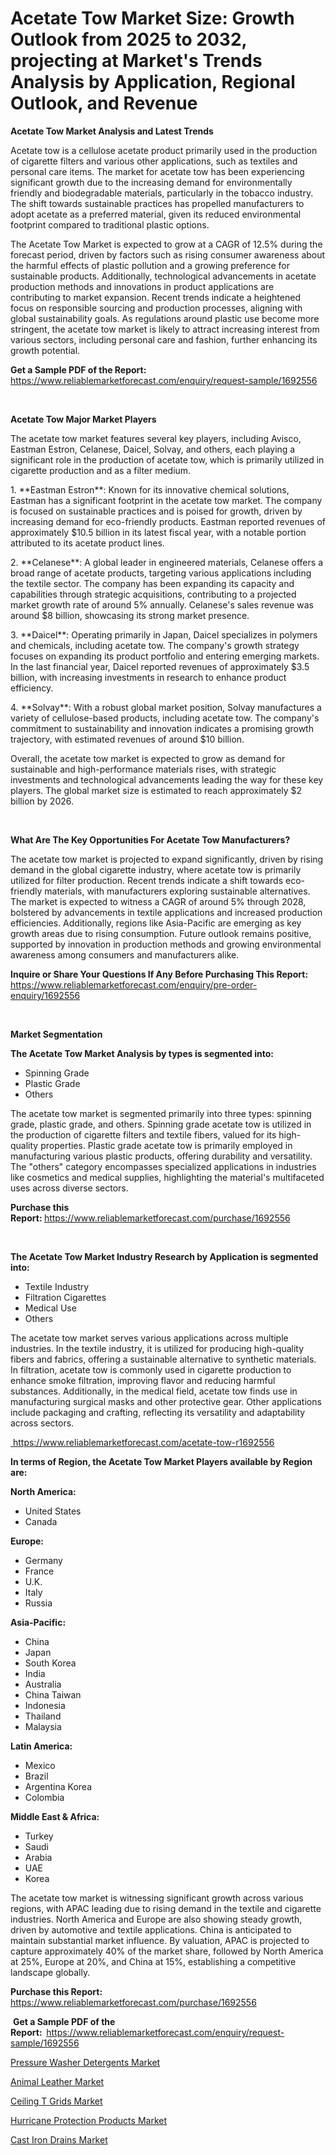 <p><h1>Acetate Tow Market Size: Growth Outlook from 2025 to 2032, projecting at Market's Trends Analysis by Application, Regional Outlook, and Revenue</h1></p><p><strong>Acetate Tow Market Analysis and Latest Trends</strong></p>
<p><p>Acetate tow is a cellulose acetate product primarily used in the production of cigarette filters and various other applications, such as textiles and personal care items. The market for acetate tow has been experiencing significant growth due to the increasing demand for environmentally friendly and biodegradable materials, particularly in the tobacco industry. The shift towards sustainable practices has propelled manufacturers to adopt acetate as a preferred material, given its reduced environmental footprint compared to traditional plastic options.</p><p>The Acetate Tow Market is expected to grow at a CAGR of 12.5% during the forecast period, driven by factors such as rising consumer awareness about the harmful effects of plastic pollution and a growing preference for sustainable products. Additionally, technological advancements in acetate production methods and innovations in product applications are contributing to market expansion. Recent trends indicate a heightened focus on responsible sourcing and production processes, aligning with global sustainability goals. As regulations around plastic use become more stringent, the acetate tow market is likely to attract increasing interest from various sectors, including personal care and fashion, further enhancing its growth potential.</p></p>
<p><strong>Get a Sample PDF of the Report:&nbsp;</strong> <a href="https://www.reliablemarketforecast.com/enquiry/request-sample/1692556?utm_campaign=1110&utm_medium=2&utm_source=Github&utm_content=ia&utm_term=31032025&utm_id=acetate-tow">https://www.reliablemarketforecast.com/enquiry/request-sample/1692556</a></p>
<p>&nbsp;</p>
<p><strong>Acetate Tow Major Market Players</strong></p>
<p><p>The acetate tow market features several key players, including Avisco, Eastman Estron, Celanese, Daicel, Solvay, and others, each playing a significant role in the production of acetate tow, which is primarily utilized in cigarette production and as a filter medium. </p><p>1. **Eastman Estron**: Known for its innovative chemical solutions, Eastman has a significant footprint in the acetate tow market. The company is focused on sustainable practices and is poised for growth, driven by increasing demand for eco-friendly products. Eastman reported revenues of approximately $10.5 billion in its latest fiscal year, with a notable portion attributed to its acetate product lines.</p><p>2. **Celanese**: A global leader in engineered materials, Celanese offers a broad range of acetate products, targeting various applications including the textile sector. The company has been expanding its capacity and capabilities through strategic acquisitions, contributing to a projected market growth rate of around 5% annually. Celanese's sales revenue was around $8 billion, showcasing its strong market presence.</p><p>3. **Daicel**: Operating primarily in Japan, Daicel specializes in polymers and chemicals, including acetate tow. The company's growth strategy focuses on expanding its product portfolio and entering emerging markets. In the last financial year, Daicel reported revenues of approximately $3.5 billion, with increasing investments in research to enhance product efficiency.</p><p>4. **Solvay**: With a robust global market position, Solvay manufactures a variety of cellulose-based products, including acetate tow. The company's commitment to sustainability and innovation indicates a promising growth trajectory, with estimated revenues of around $10 billion.</p><p>Overall, the acetate tow market is expected to grow as demand for sustainable and high-performance materials rises, with strategic investments and technological advancements leading the way for these key players. The global market size is estimated to reach approximately $2 billion by 2026.</p></p>
<p>&nbsp;</p>
<p><strong>What Are The Key Opportunities For Acetate Tow Manufacturers?</strong></p>
<p><p>The acetate tow market is projected to expand significantly, driven by rising demand in the global cigarette industry, where acetate tow is primarily utilized for filter production. Recent trends indicate a shift towards eco-friendly materials, with manufacturers exploring sustainable alternatives. The market is expected to witness a CAGR of around 5% through 2028, bolstered by advancements in textile applications and increased production efficiencies. Additionally, regions like Asia-Pacific are emerging as key growth areas due to rising consumption. Future outlook remains positive, supported by innovation in production methods and growing environmental awareness among consumers and manufacturers alike.</p></p>
<p><strong>Inquire or Share Your Questions If Any Before Purchasing This Report:</strong> <a href="https://www.reliablemarketforecast.com/enquiry/pre-order-enquiry/1692556?utm_campaign=1110&utm_medium=2&utm_source=Github&utm_content=ia&utm_term=31032025&utm_id=acetate-tow">https://www.reliablemarketforecast.com/enquiry/pre-order-enquiry/1692556</a></p>
<p>&nbsp;</p>
<p><strong>Market Segmentation</strong></p>
<p><strong>The Acetate Tow Market Analysis by types is segmented into:</strong></p>
<p><ul><li>Spinning Grade</li><li>Plastic Grade</li><li>Others</li></ul></p>
<p><p>The acetate tow market is segmented primarily into three types: spinning grade, plastic grade, and others. Spinning grade acetate tow is utilized in the production of cigarette filters and textile fibers, valued for its high-quality properties. Plastic grade acetate tow is primarily employed in manufacturing various plastic products, offering durability and versatility. The "others" category encompasses specialized applications in industries like cosmetics and medical supplies, highlighting the material's multifaceted uses across diverse sectors.</p></p>
<p><strong>Purchase this Report:&nbsp;</strong><a href="https://www.reliablemarketforecast.com/purchase/1692556?utm_campaign=1110&utm_medium=2&utm_source=Github&utm_content=ia&utm_term=31032025&utm_id=acetate-tow">https://www.reliablemarketforecast.com/purchase/1692556</a></p>
<p>&nbsp;</p>
<p><strong>The Acetate Tow Market Industry Research by Application is segmented into:</strong></p>
<p><ul><li>Textile Industry</li><li>Filtration Cigarettes</li><li>Medical Use</li><li>Others</li></ul></p>
<p><p>The acetate tow market serves various applications across multiple industries. In the textile industry, it is utilized for producing high-quality fibers and fabrics, offering a sustainable alternative to synthetic materials. In filtration, acetate tow is commonly used in cigarette production to enhance smoke filtration, improving flavor and reducing harmful substances. Additionally, in the medical field, acetate tow finds use in manufacturing surgical masks and other protective gear. Other applications include packaging and crafting, reflecting its versatility and adaptability across sectors.</p></p>
<p><a href="https://www.reliablemarketforecast.com/acetate-tow-r1692556?utm_campaign=1110&utm_medium=2&utm_source=Github&utm_content=ia&utm_term=31032025&utm_id=acetate-tow">&nbsp;https://www.reliablemarketforecast.com/acetate-tow-r1692556</a></p>
<p><strong>In terms of Region, the Acetate Tow Market Players available by Region are:</strong></p>
<p>
    <p> <strong> North America: </strong>
        <ul>
            <li>United States</li>
            <li>Canada</li>
        </ul>
        </p> 
    <p> <strong> Europe: </strong>
        <ul>
            <li>Germany</li>
            <li>France</li>
            <li>U.K.</li>
            <li>Italy</li>
            <li>Russia</li>
        </ul>
        </p> 
    <p> <strong> Asia-Pacific: </strong>
        <ul>
            <li>China</li>
            <li>Japan</li>
            <li>South Korea</li>
            <li>India</li>
            <li>Australia</li>
            <li>China Taiwan</li>
            <li>Indonesia</li>
            <li>Thailand</li>
            <li>Malaysia</li>
        </ul>
        </p> 
    <p> <strong> Latin America: </strong>
        <ul>
            <li>Mexico</li>
            <li>Brazil</li>
            <li>Argentina Korea</li>
            <li>Colombia</li>
        </ul>
        </p> 
    <p> <strong> Middle East & Africa: </strong>
        <ul>
            <li>Turkey</li>
            <li>Saudi</li>
            <li>Arabia</li>
            <li>UAE</li>
            <li>Korea</li>
        </ul>
    </p>
    </p>
<p><p>The acetate tow market is witnessing significant growth across various regions, with APAC leading due to rising demand in the textile and cigarette industries. North America and Europe are also showing steady growth, driven by automotive and textile applications. China is anticipated to maintain substantial market influence. By valuation, APAC is projected to capture approximately 40% of the market share, followed by North America at 25%, Europe at 20%, and China at 15%, establishing a competitive landscape globally.</p></p>
<p><strong>Purchase this Report: </strong><a href="https://www.reliablemarketforecast.com/purchase/1692556?utm_campaign=1110&utm_medium=2&utm_source=Github&utm_content=ia&utm_term=31032025&utm_id=acetate-tow">https://www.reliablemarketforecast.com/purchase/1692556</a></p>
<p>&nbsp;<strong>Get a Sample PDF of the Report:&nbsp;&nbsp;</strong><a href="https://www.reliablemarketforecast.com/enquiry/request-sample/1692556?utm_campaign=1110&utm_medium=2&utm_source=Github&utm_content=ia&utm_term=31032025&utm_id=acetate-tow">https://www.reliablemarketforecast.com/enquiry/request-sample/1692556</a></p>
<p><strong></strong></p>
<p><p><a href="https://github.com/luerabollevc/Market-Research-Report-List-1/blob/main/pressure-washer-detergents-market.md?utm_campaign=1110&utm_medium=2&utm_source=Github&utm_content=ia&utm_term=31032025&utm_id=acetate-tow">Pressure Washer Detergents Market</a></p><p><a href="https://github.com/barlevsebako/Market-Research-Report-List-1/blob/main/animal-leather-market.md?utm_campaign=1110&utm_medium=2&utm_source=Github&utm_content=ia&utm_term=31032025&utm_id=acetate-tow">Animal Leather Market</a></p><p><a href="https://github.com/tyreinhssan/Market-Research-Report-List-1/blob/main/ceiling-t-grids-market.md?utm_campaign=1110&utm_medium=2&utm_source=Github&utm_content=ia&utm_term=31032025&utm_id=acetate-tow">Ceiling T Grids Market</a></p><p><a href="https://github.com/hiwatchucuy/Market-Research-Report-List-1/blob/main/hurricane-protection-products-market.md?utm_campaign=1110&utm_medium=2&utm_source=Github&utm_content=ia&utm_term=31032025&utm_id=acetate-tow">Hurricane Protection Products Market</a></p><p><a href="https://github.com/aertsfecto0h/Market-Research-Report-List-1/blob/main/cast-iron-drains-market.md?utm_campaign=1110&utm_medium=2&utm_source=Github&utm_content=ia&utm_term=31032025&utm_id=acetate-tow">Cast Iron Drains Market</a></p></p>